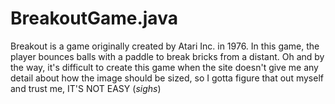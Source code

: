 # BreakoutGame.java
Breakout is a game originally created by Atari Inc. in 1976. In this game, the player bounces balls with a paddle to break bricks from a distant. Oh and by the way, it's difficult to create this game when the site doesn't give me any detail about how the image should be sized, so I gotta figure that out myself and trust me, IT'S NOT EASY (*sighs*)
